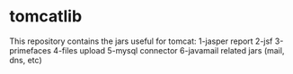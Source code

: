 tomcatlib
=========
This repository contains the jars useful for tomcat:
1-jasper report
2-jsf
3-primefaces
4-files upload
5-mysql connector
6-javamail related jars (mail, dns, etc)
